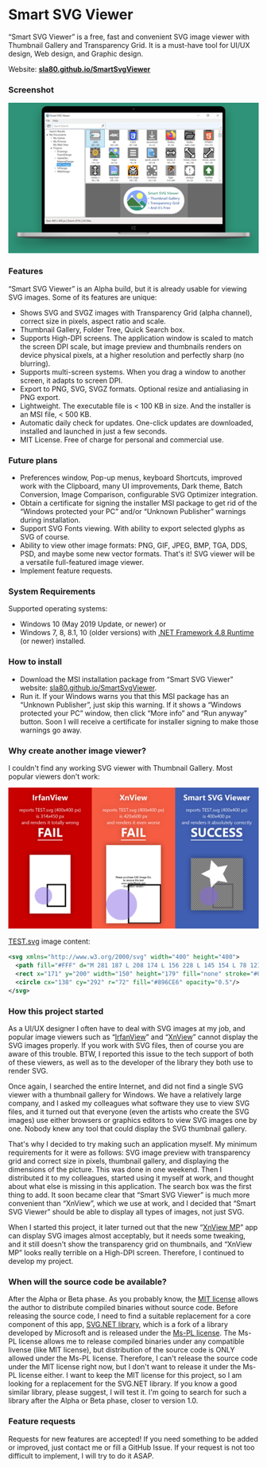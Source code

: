 # Smart SVG Viewer
“Smart SVG Viewer” is a free, fast and convenient SVG image viewer with Thumbnail Gallery and Transparency Grid. It is a must-have tool for UI/UX design, Web design, and Graphic design.

Website: **[sla80.github.io/SmartSvgViewer](https://sla80.github.io/SmartSvgViewer/)**

### Screenshot
![Smart SVG Viewer screenshot](https://github.com/sla80/SmartSvgViewer/blob/master/docs/images/intro1800.webp?raw=true)

### Features
“Smart SVG Viewer” is an Alpha build, but it is already usable for viewing SVG images. Some of its features are unique:
- Shows SVG and SVGZ images with Transparency Grid (alpha channel), correct size in pixels, aspect ratio and scale.
- Thumbnail Gallery, Folder Tree, Quick Search box.
- Supports High-DPI screens. The application window is scaled to match the screen DPI scale, but image preview and thumbnails renders on device physical pixels, at a higher resolution and perfectly sharp (no blurring).
- Supports multi-screen systems. When you drag a window to another screen, it adapts to screen DPI.
- Export to PNG, SVG, SVGZ formats. Optional resize and antialiasing in PNG export.
- Lightweight. The executable file is < 100 KB in size. And the installer is an MSI file, < 500 KB.
- Automatic daily check for updates. One-click updates are downloaded, installed and launched in just a few seconds.
- MIT License. Free of charge for personal and commercial use.
### Future plans
- Preferences window, Pop-up menus, keyboard Shortcuts, improved work with the Clipboard, many UI improvements, Dark theme, Batch Conversion, Image Comparison, configurable SVG Optimizer integration.
- Obtain a certificate for signing the installer MSI package to get rid of the “Windows protected your PC” and/or “Unknown Publisher” warnings during installation.
- Support SVG Fonts viewing. With ability to export selected glyphs as SVG of course.
- Ability to view other image formats: PNG, GIF, JPEG, BMP, TGA, DDS, PSD, and maybe some new vector formats. That's it! SVG viewer will be a versatile full-featured image viewer.
- Implement feature requests.
### System Requirements
Supported operating systems:
- Windows 10 (May 2019 Update, or newer) or
- Windows 7, 8, 8.1, 10 (older versions) with [.NET Framework 4.8 Runtime](https://dotnet.microsoft.com/download/dotnet-framework) (or newer) installed.
### How to install
- Download the MSI installation package from “Smart SVG Viewer” website: [sla80.github.io/SmartSvgViewer](https://sla80.github.io/SmartSvgViewer/).
- Run it. If your Windows warns you that this MSI package has an “Unknown Publisher”, just skip this warning. If it shows а “Windows protected your PC” window, then click “More info” and “Run anyway” button. Soon I will receive a certificate for installer signing to make those warnings go away.
### Why create another image viewer?
I couldn't find any working SVG viewer with Thumbnail Gallery. Most popular viewers don't work:

![Smart SVG Viewer vs Popular image viewers](https://github.com/sla80/SmartSvgViewer/blob/master/docs/images/comparison.webp?raw=true)

[TEST.svg](https://github.com/sla80/SmartSvgViewer/blob/master/docs/images/TEST.svg) image content:
```xml
<svg xmlns="http://www.w3.org/2000/svg" width="400" height="400">
  <path fill="#FFF" d="M 281 187 L 208 174 L 156 228 L 145 154 L 78 121 L 145 88 L 156 14 L 208 67 L 281 55 L 246 121 Z"/>
  <rect x="171" y="200" width="150" height="179" fill="none" stroke="#000" stroke-width="10" stroke-opacity="0.25" vector-effect="non-scaling-stroke"/>
  <circle cx="138" cy="292" r="72" fill="#896CE6" opacity="0.5"/>
</svg>
```

### How this project started
As a UI/UX designer I often have to deal with SVG images at my job, and popular image viewers such as “[IrfanView](https://www.irfanview.com/)” and “[XnView](https://www.xnview.com/en/xnview/)” cannot display the SVG images properly. If you work with SVG files, then of course you are aware of this trouble. BTW, I reported this issue to the tech support of both of these viewers, as well as to the developer of the library they both use to render SVG.

Once again, I searched the entire Internet, and did not find a single SVG viewer with a thumbnail gallery for Windows. We have a relatively large company, and I asked my colleagues what software they use to view SVG files, and it turned out that everyone (even the artists who create the SVG images) use either browsers or graphics editors to view SVG images one by one. Nobody knew any tool that could display the SVG thumbnail gallery.

That's why I decided to try making such an application myself. My minimum requirements for it were as follows: SVG image preview with transparency grid and correct size in pixels, thumbnail gallery, and displaying the dimensions of the picture. This was done in one weekend. Then I distributed it to my colleagues, started using it myself at work, and thought about what else is missing in this application. The search box was the first thing to add. It soon became clear that “Smart SVG Viewer” is much more convenient than “XnView”, which we use at work, and I decided that “Smart SVG Viewer” should be able to display all types of images, not just SVG.

When I started this project, it later turned out that the new “[XnView MP](https://www.xnview.com/en/xnviewmp/)” app can display SVG images almost acceptably, but it needs some tweaking, and it still doesn't show the transparency grid on thumbnails, and “XnView MP” looks really terrible on a High-DPI screen. Therefore, I continued to develop my project.
### When will the source code be available?
After the Alpha or Beta phase. As you probably know, the [MIT license](https://raw.githubusercontent.com/sla80/SmartSvgViewer/master/LICENSE) allows the author to distribute compiled binaries without source code. Before releasing the source code, I need to find a suitable replacement for a core component of this app, [SVG.NET library](https://github.com/vvvv/SVG), which is a fork of a library developed by Microsoft and is released under the [Ms-PL license](https://raw.githubusercontent.com/vvvv/SVG/master/license.txt). The Ms-PL license allows me to release compiled binaries under any compatible livense (like MIT license), but distribution of the source code is ONLY allowed under the Ms-PL license. Therefore, I can't release the source code under the MIT license right now, but I don't want to release it under the Ms-PL license either. I want to keep the MIT license for this project, so I am looking for a replacement for the SVG.NET library. If you know a good similar library, please suggest, I will test it. I'm going to search for such a library after the Alpha or Beta phase, closer to version 1.0.
### Feature requests
Requests for new features are accepted! If you need something to be added or improved, just contact me or fill a GitHub Issue. If your request is not too difficult to implement, I will try to do it ASAP.

